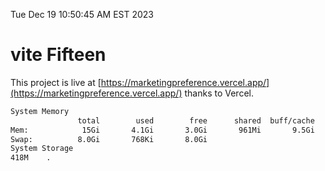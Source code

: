 Tue Dec 19 10:50:45 AM EST 2023

# vite Fifteen


This project is live at [https://marketingpreference.vercel.app/](https://marketingpreference.vercel.app/) thanks to Vercel.

```bash
System Memory
               total        used        free      shared  buff/cache   available
Mem:            15Gi       4.1Gi       3.0Gi       961Mi       9.5Gi        11Gi
Swap:          8.0Gi       768Ki       8.0Gi
System Storage
418M	.
```
```bash
